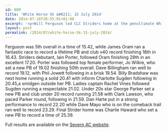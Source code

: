 ```yaml
---
id: 609
title: 'White Horse 5k &#8211; 15 July 2014'
date: 2014-07-16T20:55:01+01:00
excerpt: '<p>Will Ferguson led CLC Striders home at the penultimate White Horse 5k of the summer, as both the men and women finished second in the team prizes.</p>'
layout: post
permalink: /2014/07/white-horse-5k-15-july-2014/
---
```

Ferguson was 5th overall in a time of 15.42, while James Oram ran a fantastic race to record a lifetime PB and club v40 record finishing 18th in 16.43. Striders debutant, Iain Porter, followed Oram finishing 28th in an excellent 17.20. Porter was followed top female performer, Jo Wilkie, who set a new PB of 19.02 finishing 50th overall. Dave Billingham ran well to record 19.12, with Phil Jowett following in a brisk 19.54. Billy Bradshaw was next home running a solid 20.41 with inform Charlotte Sugden following in 20.45,a smidgen outside her PB. Ladies captain Rachel Vines followed Sugden running a respectable 21.02. Under 20s star George Parker set a new PB and club under 20 record running 21.58 with Clark Lawson, who paced Parker round, following in 21.59. Dan Harte put in a strong performance to record 22.20 while Dave Mayo who is on the comeback trail ran well to record 23.29. Final Strider home was Charlie Haward who set a new PB to record a time of 25.39.

Full results are available on the <a href="http://www.severnathletic.org.uk/wp-content/uploads/2014/07/White-Horse-Results-July-2014.doc" target="_blank" rel="nofollow">Severn AC website</a>.